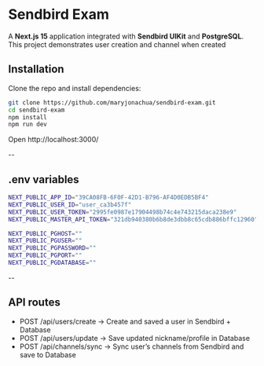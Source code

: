 # Sendbird Exam

A **Next.js 15** application integrated with **Sendbird UIKit** and **PostgreSQL**.  
This project demonstrates user creation and channel when created

## Installation

Clone the repo and install dependencies:

```bash
git clone https://github.com/maryjonachua/sendbird-exam.git
cd sendbird-exam
npm install
npm run dev

```

Open http://localhost:3000/

--

## .env variables

```bash
NEXT_PUBLIC_APP_ID="39CA08FB-6F0F-42D1-B796-AF4D0EDB5BF4"
NEXT_PUBLIC_USER_ID="user_ca3b457f"
NEXT_PUBLIC_USER_TOKEN="2995fe0987e17904498b74c4e743215daca238e9"
NEXT_PUBLIC_MASTER_API_TOKEN="321db940380b6b8de3dbb8c65cdb886bffc12960"

NEXT_PUBLIC_PGHOST=""
NEXT_PUBLIC_PGUSER=""
NEXT_PUBLIC_PGPASSWORD=""
NEXT_PUBLIC_PGPORT=""
NEXT_PUBLIC_PGDATABASE=""
```

--

## API routes

- POST /api/users/create → Create and saved a user in Sendbird + Database
- POST /api/users/update → Save updated nickname/profile in Database
- POST /api/channels/sync → Sync user’s channels from Sendbird and save to Database
